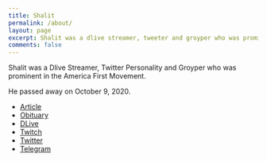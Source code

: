 ```yaml
---
title: Shalit
permalink: /about/
layout: page
excerpt: Shalit was a dlive streamer, tweeter and groyper who was prominent in the America First Movement.
comments: false
---
```

Shalit was a Dlive Streamer, Twitter Personality and Groyper who was prominent in the America First Movement.

He passed away on October 9, 2020.

- [Article](https://dailygroyper.com/2020/10/11/rest-in-peace-shalit/)
- [Obituary](https://everloved.com/life-of/shalit-m/obituary/)
- [DLive](https://dlive.tv/shalit)
- [Twitch](https://www.twitch.tv/jmahc)
- [Twitter](https://twitter.com/sh4llot)
- [Telegram](https://t.me/shalito)
